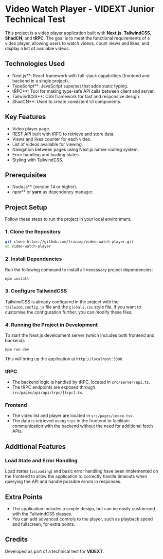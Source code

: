 # Video Watch Player - VIDEXT Junior Technical Test

This project is a video player application built with **Next.js**, **TailwindCSS**, **ShadCN**, and **tRPC**. The goal is to meet the functional requirements of a video player, allowing users to watch videos, count views and likes, and display a list of available videos.

## Technologies Used

- Next.js**: React framework with full-stack capabilities (frontend and backend in a single project).
- TypeScript**: JavaScript superset that adds static typing.
- tRPC**: Tool for making type-safe API calls between client and server.
- TailwindCSS**: CSS framework for fast and responsive design.
- ShadCN**: Used to create consistent UI components.
  
## Key Features

- Video player page.
- REST API built with tRPC to retrieve and store data.
- Views and likes counter for each video.
- List of videos available for viewing.
- Navigation between pages using Next.js native routing system.
- Error handling and loading states.
- Styling with TailwindCSS.

## Prerequisites

- Node.js** (version 14 or higher).
- npm** or **yarn** as dependency manager.

## Project Setup

Follow these steps to run the project in your local environment.

### 1. Clone the Repository

````bash
git clone https://github.com/lruizap/video-watch-player.git
cd video-watch-player
````

### 2. Install Dependencies

Run the following command to install all necessary project dependencies:

````bash
npm install
````

### 3. Configure TailwindCSS

TailwindCSS is already configured in the project with the `tailwind.config.js` file and the `globals.css` style file. If you want to customise the configuration further, you can modify these files.

### 4. Running the Project in Development

To start the Next.js development server (which includes both frontend and backend):

````bash
npm run dev
````

This will bring up the application at `http://localhost:3000`.

### tRPC

- The backend logic is handled by tRPC, located in `src/server/api.ts`.
- The tRPC endpoints are exposed through `src/pages/api/api/trpc/[trpc].ts`.

### Frontend

- The video list and player are located in `src/pages/index.tsx`.
- The data is retrieved using `trpc` in the frontend to facilitate communication with the backend without the need for additional fetch APIs.

## Additional Features

### Load State and Error Handling

Load states (`isLoading`) and basic error handling have been implemented on the frontend to allow the application to correctly handle timeouts when querying the API and handle possible errors in responses.

## Extra Points

- The application includes a simple design, but can be easily customised with the TailwindCSS classes.
- You can add advanced controls to the player, such as playback speed and fullscreen, for extra points.

## Credits

Developed as part of a technical test for **VIDEXT**.
